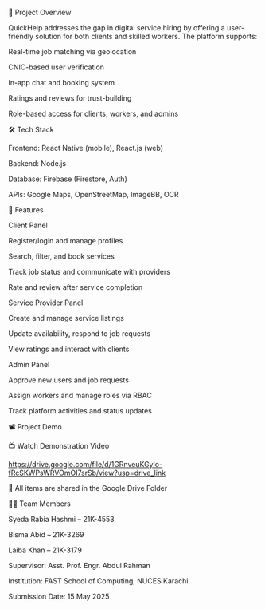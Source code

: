 📌 Project Overview

QuickHelp addresses the gap in digital service hiring by offering a user-friendly solution for both clients and skilled workers. The platform supports:

Real-time job matching via geolocation

CNIC-based user verification

In-app chat and booking system

Ratings and reviews for trust-building

Role-based access for clients, workers, and admins

🛠️ Tech Stack

Frontend: React Native (mobile), React.js (web)

Backend: Node.js

Database: Firebase (Firestore, Auth)

APIs: Google Maps, OpenStreetMap, ImageBB, OCR

🔑 Features

Client Panel

Register/login and manage profiles

Search, filter, and book services

Track job status and communicate with providers

Rate and review after service completion

Service Provider Panel

Create and manage service listings

Update availability, respond to job requests

View ratings and interact with clients

Admin Panel

Approve new users and job requests

Assign workers and manage roles via RBAC

Track platform activities and status updates

📽️ Project Demo

📺 Watch Demonstration Video

https://drive.google.com/file/d/1GRnveuKGylo-fRcSKWPsWRVOmOI7srSb/view?usp=drive_link

📁 All items are shared in the Google Drive Folder

👩‍💻 Team Members

Syeda Rabia Hashmi – 21K-4553

Bisma Abid – 21K-3269

Laiba Khan – 21K-3179

Supervisor: Asst. Prof. Engr. Abdul Rahman

Institution: FAST School of Computing, NUCES Karachi

Submission Date: 15 May 2025


